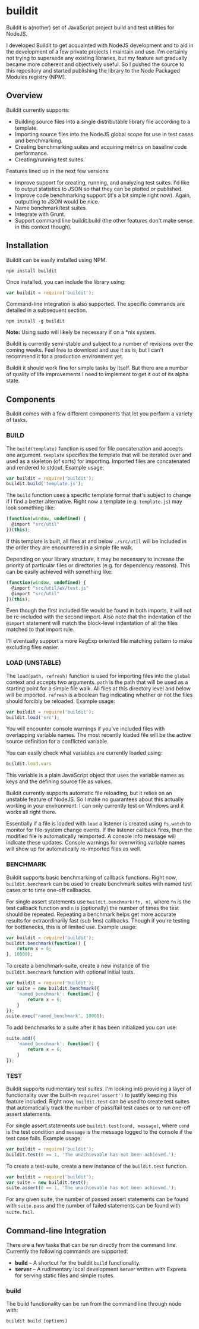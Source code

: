 # buildit #
Buildit is a(nother) set of JavaScript project build and test utilities for NodeJS.

I developed Buildit to get acquainted with NodeJS development and to aid in the development of a few private projects I maintain and use. I'm certainly not trying to supersede any existing libraries, but my feature set gradually became more coherent and objectively useful. So I pushed the source to this repository and started publishing the library to the Node Packaged Modules registry (NPM).


## Overview ##
Buildit currently supports:

* Building source files into a single distributable library file according to a template.
* Importing source files into the NodeJS global scope for use in test cases and benchmarking.
* Creating benchmarking suites and acquiring metrics on baseline code performance.
* Creating/running test suites.

Features lined up in the next few versions:

* Improve support for creating, running, and analyzing test suites. I'd like to output statistics to JSON so that they can be plotted or published.
* Improve code benchmarking support (it's a bit simple right now). Again, outputting to JSON would be nice.
* Name benchmark/test suites.
* Integrate with Grunt.
* Support command line buildit.build (the other features don't make sense in this context though).


## Installation ##
Buildit can be easily installed using NPM.

```npm install buildit```

Once installed, you can include the library using:

```javascript
var buildit = require('buildit');
```

Command-line integration is also supported. The specific commands are detailed in a subsequent section.

```npm install -g buildit```

**Note:** Using sudo will likely be necessary if on a *nix system.

Buildit is currently semi-stable and subject to a number of revisions over the coming weeks. Feel free to download and use it as is, but I can't recommend it for a production environment yet.

Buildit it should work fine for simple tasks by itself. But there are a number of quality of life improvements I need to implement to get it out of its alpha state.

## Components ##
Buildit comes with a few different components that let you perform a variety of tasks.

### BUILD ###
The ```build(template)``` function is used for file concatenation and accepts one argument. ```template``` specifies the template that will be iterated over and used as a skeleton (of sorts) for importing. Imported files are concatenated and rendered to stdout. Example usage:

```javascript
var buildit = require('buildit');
buildit.build('template.js');
```

The ```build``` function uses a specific template format that's subject to change if I find a better alternative. Right now a template (e.g. ```template.js```) may look something like:

```javascript
(function(window, undefined) {
  @import "src/util"
})(this);
```

If this template is built, all files at and below  ```./src/util``` will be included in the order they are encountered in a simple file walk.

Depending on your library structure, it may be necessary to increase the priority of particular files or directories (e.g. for dependency reasons). This can be easily achieved with something like:

```javascript
(function(window, undefined) {
  @import "src/util/ex/test.js"
  @import "src/util"
})(this);
```

Even though the first included file would be found in both imports, it will not be re-included with the second import. Also note that the indentation of the ```@import``` statement will match the block-level indentation of all the files matched to that import rule.

I'll eventually support a more RegExp oriented file matching pattern to make excluding files easier.


### LOAD (UNSTABLE) ###
The ```load(path, refresh)``` function is used for importing files into the ```global``` context and accepts two arguments. ```path``` is the path that will be used as a starting point for a simple file walk. All files at this directory level and below will be imported. ```refresh``` is a boolean flag indicating whether or not the files should forcibly be reloaded. Example usage:

```javascript
var buildit = require('buildit');
buildit.load('src');
```

You will encounter console warnings if you've included files with overlapping variable names. The most recently loaded file will be the active source definition for a conflicted variable.

You can easily check what variables are currently loaded using:

```javascript
buildit.load.vars
```

This variable is a plain JavaScript object that uses the variable names as keys and the defining source file as values.

Buildit currently supports automatic file reloading, but it relies on an unstable feature of NodeJS. So I make no guarantees about this actually working in your environment. I can only currently test on Windows and it works all right there.

Essentially if a file is loaded with ```load``` a listener is created using ```fs.watch``` to monitor for file-system change events. If the listener callback fires, then the modified file is automatically reimported. A console info message will indicate these updates. Console warnings for overwriting variable names will show up for automatically re-imported files as well.


### BENCHMARK ###
Buildit supports basic benchmarking of callback functions. Right now, ```buildit.benchmark``` can be used to create benchmark suites with named test cases or to time one-off callbacks.

For single assert statements use ```buildit.benchmark(fn, n)```, where ```fn``` is the test callback function and ```n``` is (optionally) the number of times the test should be repeated. Repeating a benchmark helps get more accurate results for extraordinarily fast (sub 1ms) callbacks. Though if you're testing for bottlenecks, this is of limited use. Example usage:

```javascript
var buildit = require('buildit');
buildit.benchmark(function() {
    return x = 6;
}, 10000);
```

To create a benchmark-suite, create a new instance of the ```buildit.benchmark``` function with optional initial tests.

```javascript
var buildit = require('buildit');
var suite = new buildit.benchmark({
    'named_benchmark': function() {
        return x = 6;
    }
});
suite.exec('named_benchmark', 10000);
```

To add benchmarks to a suite after it has been initialized you can use:

```javascript
suite.add({
    'named_benchmark': function() {
        return x = 6;
    }
});
```

### TEST ###
Buildit supports rudimentary test suites. I'm looking into providing a layer of functionality over the built-in ```require('assert')``` to justify keeping this feature included. Right now, ```buildit.test``` can be used to create test suites that automatically track the number of pass/fail test cases or to run one-off assert statements.

For single assert statements use ```buildit.test(cond, message)```, where ```cond``` is the test condition and ```message``` is the message logged to the console if the test case fails. Example usage:

```javascript
var buildit = require('buildit');
buildit.test(0 == 1, 'The unachievable has not been achieved.');
```

To create a test-suite, create a new instance of the ```buildit.test``` function.

```javascript
var buildit = require('buildit');
var suite = new buildit.test();
suite.assert(0 == 1, 'The unachievable has not been achieved.');
```

For any given suite, the number of passed assert statements can be found with ```suite.pass``` and the number of failed statements can be found with ```suite.fail```.

## Command-line Integration ##
There are a few tasks that can be run directly from the command line. Currently the following commands are supported:

* **build** &ndash; A shortcut for the buildit `build` functionality.
* **server** &ndash; A rudimentary local development server written with Express for serving static files and simple routes.

### build ###
The build functionality can be run from the command line through node with:

```buildit build [options]```
